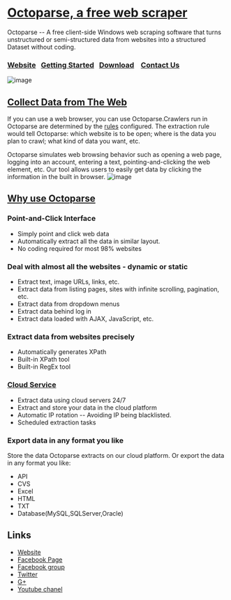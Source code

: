 # <a href=http://www.octoparse.com/ title=”Octoparse”> Octoparse, a free web scraper</a>

Octoparse -- A free client-side Windows web scraping software that turns unstructured or semi-structured data from websites into a structured Dataset without coding. 

### [Website](http://www.octoparse.com/)&nbsp;&nbsp;&nbsp;[Getting Started](http://www.octoparse.com/Tutorial)&nbsp;&nbsp;&nbsp;[Download](http://www.octoparse.com/download/) &nbsp;&nbsp;&nbsp;[Contact Us](http://m.me/Octoparse) 

![image](http://www.octoparse.com/media/2325/octoparse.jpg)

## [Collect Data from The Web](http://www.octoparse.com/download/)&nbsp;&nbsp;&nbsp;
If you can use a web browser, you can use Octoparse.Crawlers run in Octoparse are determined by the [rules](http://www.octoparse.com/blog/what-is-configuration-rule-in-octoparse/) configured. The extraction rule would tell Octoparse: which website is to be open; where is the data you plan to crawl; what kind of data you want, etc.

Octoparse simulates web browsing behavior such as opening a web page, logging into an account, entering a text, pointing-and-clicking the web element, etc. Our tool allows users to easily get data by clicking the information in the built in browser.
![image](http://www.octoparse.com/media/1924/%E5%9B%BE%E7%89%8725.png)
## [Why use Octoparse](http://www.octoparse.com/product/)&nbsp;&nbsp;&nbsp;

### Point-and-Click Interface 
- Simply point and click web data
- Automatically extract all the data in similar layout.
- No coding required for most 98% websites

### Deal with almost all the websites - dynamic or static
- Extract text, image URLs, links, etc.
- Extract data from listing pages, sites with infinite scrolling, pagination, etc.
- Extract data from dropdown menus
- Extract data behind log in
- Extract data loaded with AJAX, JavaScript, etc.

### Extract data from websites precisely
- Automatically generates XPath
- Built-in XPath tool
- Built-in RegEx tool

### [Cloud Service](http://www.octoparse.com/pricing/)
- Extract data using cloud servers 24/7
- Extract and store your data in the cloud platform
- Automatic IP rotation  -- Avoiding IP being blacklisted. 
- Scheduled extraction tasks

### Export data in any format you like
Store the data Octoparse extracts on our cloud platform. Or export the data in any format you like:
- API
- CVS
- Excel
- HTML
- TXT
- Database(MySQL,SQLServer,Oracle)

## Links
- [Website](http://www.octoparse.com/)
- [Facebook Page](https://www.facebook.com/Octoparse/)
- [Facebook group](https://www.facebook.com/groups/1700643603550408/)
- [Twitter](https://twitter.com/Octoparse)
- [G+](https://plus.google.com/u/0/106959685400674392220/posts)
- [Youtube chanel](https://www.youtube.com/channel/UCweDWm1QY2G67SDAKX7nreg)
